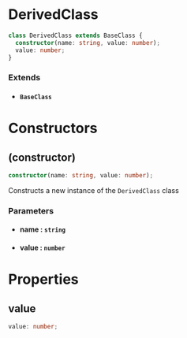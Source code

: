 # DerivedClass

```typescript
class DerivedClass extends BaseClass {
  constructor(name: string, value: number);
  value: number;
}
```

### Extends

- #### `BaseClass`

# Constructors

## (constructor)

```typescript
constructor(name: string, value: number);
```

Constructs a new instance of the `DerivedClass` class

### Parameters

- #### **name** : `string`

- #### **value** : `number`

# Properties

## value

```typescript
value: number;
```
